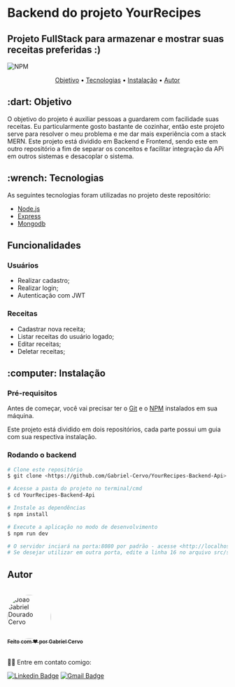 # Backend do projeto YourRecipes

## Projeto FullStack para armazenar e mostrar suas receitas preferidas :)

![NPM](https://img.shields.io/npm/l/express)

<p align="center">
 <a href="#objetivo">Objetivo</a> •
 <a href="#tecnologias">Tecnologias</a> • 
 <a href="#instalacao">Instalação</a> • 
 <a href="#autor">Autor</a>
</p>

<h2 id="objetivo">:dart: Objetivo</h2>
O objetivo do projeto é auxiliar pessoas a guardarem com facilidade suas receitas. Eu particularmente gosto bastante de cozinhar, então este projeto serve para resolver o meu problema e me dar mais experiência com a stack MERN. Este projeto está dividido em Backend e Frontend, sendo este em outro repositório a fim de separar os conceitos e facilitar integração da APi em outros sistemas e desacoplar o sistema. 

<h2 id="tecnologias">:wrench: Tecnologias</h2>

As seguintes tecnologias foram utilizadas no projeto deste repositório:

- [Node.js](https://nodejs.org/en/)
- [Express](https://expressjs.com/)
- [Mongodb](https://www.mongodb.com/)

## Funcionalidades

### Usuários

- Realizar cadastro;
- Realizar login;
- Autenticação com JWT

### Receitas

- Cadastrar nova receita;
- Listar receitas do usuário logado;
- Editar receitas;
- Deletar receitas;

<h2 id="instalacao">:computer: Instalação</h2>

### Pré-requisitos

Antes de começar, você vai precisar ter o [Git](https://git-scm.com) e o [NPM](https://www.npmjs.com/) instalados em sua máquina.

Este projeto está dividido em dois repositórios, cada parte possui um guia com sua respectiva instalação.

### Rodando o backend

```bash
# Clone este repositório
$ git clone <https://github.com/Gabriel-Cervo/YourRecipes-Backend-Api>

# Acesse a pasta do projeto no terminal/cmd
$ cd YourRecipes-Backend-Api

# Instale as dependências
$ npm install

# Execute a aplicação no modo de desenvolvimento
$ npm run dev

# O servidor inciará na porta:8080 por padrão - acesse <http://localhost:8080>.
# Se desejar utilizar em outra porta, edite a linha 16 no arquivo src/server.js, ou crie um .env e coloque PORT=<porta desejada>
```

<h2 id="autor">Autor</h2>
<br />
<a href="https://github.com/Gabriel-Cervo">
 <img style="border-radius: 50%;" src="https://media-exp1.licdn.com/dms/image/C5603AQGiGb8ejwFmCg/profile-displayphoto-shrink_400_400/0?e=1602115200&v=beta&t=76A2c7dwyHM5GpxDX3N9-dN9TQdD6Ae0BkdpGvFTyMU" width="100px;" alt="Joao Gabriel Dourado Cervo"/>
 <br />
 <sub><b>Feito com ❤️ por Gabriel Cervo</b></sub></a>

<br />
<br />

👋🏽 Entre em contato comigo:

[![Linkedin Badge](https://img.shields.io/badge/Gabriel--Cervo-Linkedin-blue?link=https://www.linkedin.com/in/joaogabrielcervo/?style=flat-square&logo=Linkedin)](https://www.linkedin.com/in/joaogabrielcervo)
[![Gmail Badge](https://img.shields.io/badge/Gabriel--Cervo-Email-red?link=mailto:joaogabrieldouradocervo@gmail.com/?style=flat-square&logo=Gmail&logoColor=white)](mailto:joaogabrieldouradocervo@gmail.com)
